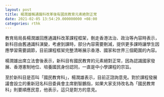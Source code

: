 ```yaml
---
layout: post
title: 楊潤雄稱通識科改革後有國民教育元素絶對正常
date: 2021-02-05 13:54:29.000000000 +08:00
categories: rthk
---
```


教育局局長楊潤雄回應通識科改革課程框架，刪走香港法治、政治等內容時表示，新科目由舊通識科演變，考慮到課時，部分內容需要刪減，提供更多課時讓學生因應學習需要調節，目前課程框架完整清晰展示香港、國家和世界三個範圍的內容。

楊潤雄出席立法會後表示，新科目有國民教育的元素絕對正常，因為認識國家發展、香港憲制地位、培養國民身份認同，一直是中小學課程的宗旨。

至於新科目是否叫「國民教育科」，楊潤雄表示，目前正諮詢意見。對於課程發展議會設立的重新冠名科目委員會主席劉智鵬指，如果大家支持改名為「國民教育科」則要順應民意，他表示，這只是對方的意見。
